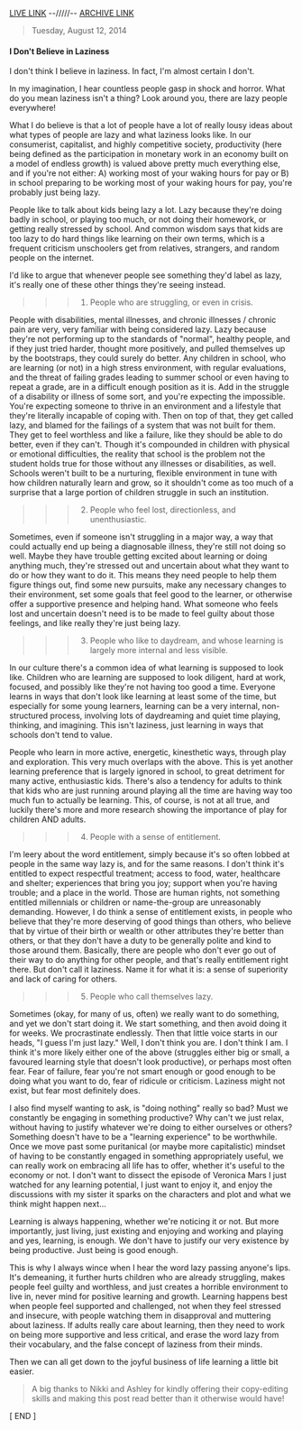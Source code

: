 [LIVE LINK](https://yes-i-can-write.blogspot.com/2014/08/i-dont-believe-in-laziness.html) --/////-- 
[ARCHIVE LINK](https://archive.ph/wmpo3)

> Tuesday, August 12, 2014
#### I Don't Believe in Laziness

I don't think I believe in laziness. In fact, I'm almost certain I don't.

In my imagination, I hear countless people gasp in shock and horror. What do you mean laziness isn't a thing? Look around you, there are 
lazy people everywhere!

What I do believe is that a lot of people have a lot of really lousy ideas about what types of people are lazy and what laziness looks 
like. In our consumerist, capitalist, and highly competitive society, productivity (here being defined as the participation in monetary 
work in an economy built on a model of endless growth) is valued above pretty much everything else, and if you're not either: A) working 
most of your waking hours for pay or B) in school preparing to be working most of your waking hours for pay, you're probably just being 
lazy.

People like to talk about kids being lazy a lot. Lazy because they're doing badly in school, or playing too much, or not doing their 
homework, or getting really stressed by school. And common wisdom says that kids are too lazy to do hard things like learning on their own 
terms, which is a frequent criticism unschoolers get from relatives, strangers, and random people on the internet.

I'd like to argue that whenever people see something they'd label as lazy, it's really one of these other things they're seeing instead.

>>> 1) People who are struggling, or even in crisis. 

People with disabilities, mental illnesses, and chronic illnesses / chronic pain are very, 
very familiar with being considered lazy. Lazy because they're not performing up to the standards of "normal", healthy people, and if they 
just tried harder, thought more positively, and pulled themselves up by the bootstraps, they could surely do better. Any children in 
school, who are learning (or not) in a high stress environment, with regular evaluations, and the threat of failing grades leading to 
summer school or even having to repeat a grade, are in a difficult enough position as it is. Add in the struggle of a disability or 
illness of some sort, and you're expecting the impossible. You're expecting someone to thrive in an environment and a lifestyle that 
they're literally incapable of coping with. Then on top of that, they get called lazy, and blamed for the failings of a system that was 
not built for them. They get to feel worthless and like a failure, like they should be able to do better, even if they can't. Though it's 
compounded in children with physical or emotional difficulties, the reality that school is the problem not the student holds true for 
those without any illnesses or disabilities, as well. Schools weren't built to be a nurturing, flexible environment in tune with how 
children naturally learn and grow, so it shouldn't come as too much of a surprise that a large portion of children struggle in such an 
institution.

>>> 2) People who feel lost, directionless, and unenthusiastic. 

Sometimes, even if someone isn't struggling in a major way, a way that could actually end up being a diagnosable illness, they're still 
not doing so well. Maybe they have trouble getting excited about learning or doing anything much, they're stressed out and uncertain about 
what they want to do or how they want to do it. This means they need people to help them figure things out, find some new pursuits, make 
any necessary changes to their environment, set some goals that feel good to the learner, or otherwise offer a supportive presence and 
helping hand. What someone who feels lost and uncertain doesn't need is to be made to feel guilty about those feelings, and like really 
they're just being lazy.

>>> 3) People who like to daydream, and whose learning is largely more internal and less visible. 

In our culture there's a common idea of what learning is supposed to look like. Children who are learning are supposed to look diligent, 
hard at work, focused, and possibly like they're not having too good a time. Everyone learns in ways that don't look like learning at 
least some of the time, but especially for some young learners, learning can be a very internal, non-structured process, involving lots of 
daydreaming and quiet time playing, thinking, and imagining. This isn't laziness, just learning in ways that schools don't tend to value.

People who learn in more active, energetic, kinesthetic ways, through play and exploration. This very much overlaps with the above. This 
is yet another learning preference that is largely ignored in school, to great detriment for many active, enthusiastic kids. There's also 
a tendency for adults to think that kids who are just running around playing all the time are having way too much fun to actually be 
learning. This, of course, is not at all true, and luckily there's more and more research showing the importance of play for children AND 
adults.

>>> 4) People with a sense of entitlement. 

I'm leery about the word entitlement, simply because it's so often lobbed at people in the same way lazy is, and for the same 
reasons. I don't think it's entitled to expect respectful treatment; access to food, water, healthcare and shelter; experiences that bring 
you joy; support when you're having trouble; and a place in the world. Those are human rights, not something entitled millennials or 
children or name-the-group are unreasonably demanding. However, I do think a sense of entitlement exists, in people who believe that 
they're more deserving of good things than others, who believe that by virtue of their birth or wealth or other attributes they're better 
than others, or that they don't have a duty to be generally polite and kind to those around them. Basically, there are people who don't 
ever go out of their way to do anything for other people, and that's really entitlement right there. But don't call it laziness. Name it 
for what it is: a sense of superiority and lack of caring for others.

>>> 5) People who call themselves lazy. 

Sometimes (okay, for many of us, often) we really want to do something, and yet we don't start doing it. We start something, and 
then avoid doing it for weeks. We procrastinate endlessly. Then that little voice starts in our heads, "I guess I'm just lazy." Well, I 
don't think you are. I don't think I am. I think it's more likely either one of the above (struggles either big or small, a favoured 
learning style that doesn't look productive), or perhaps most often fear. Fear of failure, fear you're not smart enough or good enough to 
be doing what you want to do, fear of ridicule or criticism. Laziness might not exist, but fear most definitely does.

I also find myself wanting to ask, is "doing nothing" really so bad? Must we constantly be engaging in something productive? Why can't we 
just relax, without having to justify whatever we're doing to either ourselves or others? Something doesn't have to be a "learning 
experience" to be worthwhile. Once we move past some puritanical (or maybe more capitalistic) mindset of having to be constantly engaged 
in something appropriately useful, we can really work on embracing all life has to offer, whether it's useful to the economy or not. I 
don't want to dissect the episode of Veronica Mars I just watched for any learning potential, I just want to enjoy it, and enjoy the 
discussions with my sister it sparks on the characters and plot and what we think might happen next...

Learning is always happening, whether we're noticing it or not. But more importantly, just living, just existing and enjoying and working 
and playing and yes, learning, is enough. We don't have to justify our very existence by being productive. Just being is good enough.

This is why I always wince when I hear the word lazy passing anyone's lips. It's demeaning, it further hurts children who are already 
struggling, makes people feel guilty and worthless, and just creates a horrible environment to live in, never mind for positive learning 
and growth. Learning happens best when people feel supported and challenged, not when they feel stressed and insecure, with people 
watching them in disapproval and muttering about laziness. If adults really care about learning, then they need to work on being more 
supportive and less critical, and erase the word lazy from their vocabulary, and the false concept of laziness from their minds.

Then we can all get down to the joyful business of life learning a little bit easier.

> A big thanks to Nikki and Ashley for kindly offering their copy-editing skills and making this post read better than it otherwise would 
have!

[ END ]
